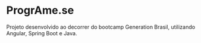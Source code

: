 # ProgrAme.se
Projeto desenvolvido ao decorrer do bootcamp Generation Brasil, utilizando Angular, Spring Boot e  Java.

